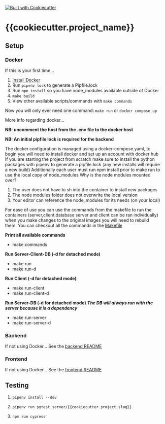 [![Built with Cookiecutter](https://img.shields.io/badge/built%20with-Cookiecutter-ff69b4.svg?logo=cookiecutter)](https://github.com/cookiecutter/cookiecutter)

# {{cookiecutter.project_name}}

## Setup

### Docker
If this is your first time...
1. [Install Docker](https://www.docker.com/)
1. Run `pipenv lock` to generate a Pipfile.lock
1. Run `npm install` so you have node_modules available outside of Docker
1. `make build`
1. View other available scripts/commands with `make commands`



Now you will only ever need one command:
`make run` or `docker compose up`


More info regarding docker...

**NB: uncomment the host from the .env file to the docker host**

**NB: An initial pipfile lock is required for the backend**

The docker configuration is managed using a docker-compose.yaml, to begin you will need to install docker and set up an account with docker hub
If you are starting the project from scratch make sure to install the python packages with pipenv to generate a pipfile.lock (any new installs will require a new build)
Additionally each user must run npm install prior to make run to use the local copy of node_modules
Why is the node modules mounted over?
1. The user does not have to sh into the container to install new packages
2. The node modules folder does not overwrite the local version 
3. Your editor can reference the node_modules for its needs (on your local)
   

For ease of use you can use the commands from the makefile to run the containers (server,client,database server and client can be ran individually) when you make changes to the original images you will need to rebuild them.
You can checkout all the commands in the [Makefile](./Makefile)

**Print all available commands**
- make commands

**Run Server-Client-DB (-d for detached mode)**
- make run 
- make run-d 

**Run Client (-d for detached mode)**
- make run-client
- make run-client-d

**Run Server-DB (-d for detached mode)**
***The DB will always run with the server because it is a dependency***
- make run-server
- make run-server-d



### Backend
If not using Docker...
See the [backend README](server/README.md)

### Frontend
If not using Docker...
See the [frontend README](client/README.md)

## Testing
1. `pipenv install --dev`
1. `pipenv run pytest server/{{cookiecutter.project_slug}}`

1. `npm run cypress`
